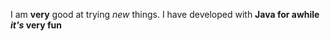 I am __very__ good at trying *new* things. I have developed with __Java for awhile *it's* very fun__
